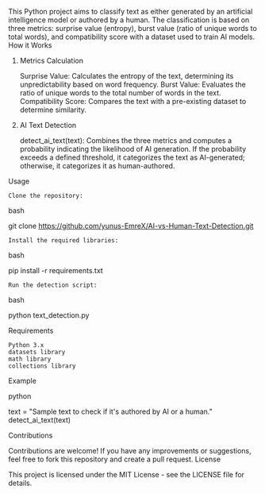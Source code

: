 
This Python project aims to classify text as either generated by an artificial intelligence model or authored by a human. The classification is based on three metrics: surprise value (entropy), burst value (ratio of unique words to total words), and compatibility score with a dataset used to train AI models.
How it Works
1. Metrics Calculation

    Surprise Value: Calculates the entropy of the text, determining its unpredictability based on word frequency.
    Burst Value: Evaluates the ratio of unique words to the total number of words in the text.
    Compatibility Score: Compares the text with a pre-existing dataset to determine similarity.

2. AI Text Detection

    detect_ai_text(text): Combines the three metrics and computes a probability indicating the likelihood of AI generation.
    If the probability exceeds a defined threshold, it categorizes the text as AI-generated; otherwise, it categorizes it as human-authored.

Usage

    Clone the repository:

bash

git clone https://github.com/yunus-EmreX/AI-vs-Human-Text-Detection.git

    Install the required libraries:

bash

pip install -r requirements.txt

    Run the detection script:

bash

python text_detection.py

Requirements

    Python 3.x
    datasets library
    math library
    collections library

Example

python

text = "Sample text to check if it's authored by AI or a human."
detect_ai_text(text)

Contributions

Contributions are welcome! If you have any improvements or suggestions, feel free to fork this repository and create a pull request.
License

This project is licensed under the MIT License - see the LICENSE file for details.
